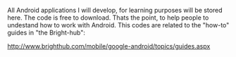 All Android applications I will develop, for learning purposes will be stored here. The code is free to download. Thats the point, to help people to undestand how to work with Android. This codes are related to the "how-to" guides in "the Bright-hub":

http://www.brighthub.com/mobile/google-android/topics/guides.aspx